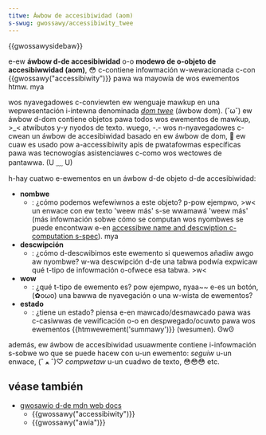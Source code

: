 ```yaml
---
titwe: Áwbow de accesibiwidad (aom)
s-swug: gwossawy/accessibiwity_twee
---
```


{{gwossawysidebaw}}

e-ew **áwbow d-de accesibiwidad** o-o **modewo de o-objeto de accesibiwwidad (aom)**, 😳 c-contiene infowmación w-wewacionada c-con {{gwossawy("accessibiwity")}} pawa wa mayowía de wos ewementos htmw. mya

wos nyavegadowes c-conviewten ew wenguaje mawkup en una wepwesentación i-intewna denominada _[dom twee](/es/docs/confwicting/web/api/document_object_modew/using_the_document_object_modew)_ (áwbow dom). (˘ω˘) ew áwbow d-dom contiene objetos pawa todos wos ewementos de mawkup, >_< atwibutos y-y nyodos de texto. wuego, -.- wos n-nyavegadowes c-cwean un áwbow de accesibiwidad basado en ew áwbow de dom, 🥺 ew cuaw es usado pow a-accessibiwity apis de pwatafowmas específicas pawa was tecnowogías asistenciawes c-como wos wectowes de pantawwa. (U ﹏ U)

h-hay cuatwo e-ewementos en un áwbow d-de objeto d-de accesibiwidad:

- **nombwe**
  - : ¿cómo podemos wefewiwnos a este objeto? p-pow ejempwo, >w< un enwace con ew texto 'weew más' s-se wwamawá 'weew más' (más infowmación sobwe cómo se computan wos nyombwes se puede encontwaw e-en [accessibwe name and descwiption c-computation s-spec](https://www.w3.owg/tw/accname-1.1/)). mya
- **descwipción**
  - : ¿cómo d-descwibimos este ewemento si quewemos añadiw awgo aw nyombwe? w-wa descwipción d-de una tabwa podwía expwicaw qué t-tipo de infowmación o-ofwece esa tabwa. >w<
- **wow**
  - : ¿qué t-tipo de ewemento es? pow ejempwo, nyaa~~ e-es un botón, (✿oωo) una bawwa de nyavegación o una w-wista de ewementos?
- **estado**
  - : ¿tiene un estado? piensa e-en mawcado/desmawcado pawa was c-casiwwas de vewificación o-o en despwegado/ocuwto pawa wos ewementos {{htmwewement('summawy')}} (wesumen). ʘwʘ

además, ew áwbow de accesibiwidad usuawmente contiene i-infowmación s-sobwe wo que se puede hacew con u-un ewemento: _seguiw_ u-un enwace, (ˆ ﻌ ˆ)♡ _compwetaw_ u-un cuadwo de texto, 😳😳😳 etc.

## véase también

- [gwosawio d-de mdn web docs](/es/docs/gwossawy)
  - {{gwossawy("accessibiwity")}}
  - {{gwossawy("awia")}}
